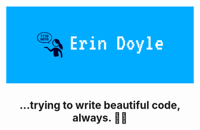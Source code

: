 ![Social banner for Erin Doyle](./assets/cover.png)
<h1 align="center">...trying to write beautiful code, always. 🤘🤓</h1>